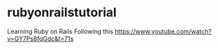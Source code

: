 # rubyonrailstutorial
Learning Ruby on Rails
Following this https://www.youtube.com/watch?v=GY7Ps8fqGdc&t=71s
